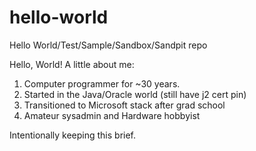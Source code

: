 # hello-world
Hello World/Test/Sample/Sandbox/Sandpit repo

Hello, World! A little about me:

1. Computer programmer for ~30 years.
2. Started in the Java/Oracle world (still have j2 cert pin)
3. Transitioned to Microsoft stack after grad school
4. Amateur sysadmin and Hardware hobbyist

Intentionally keeping this brief.
